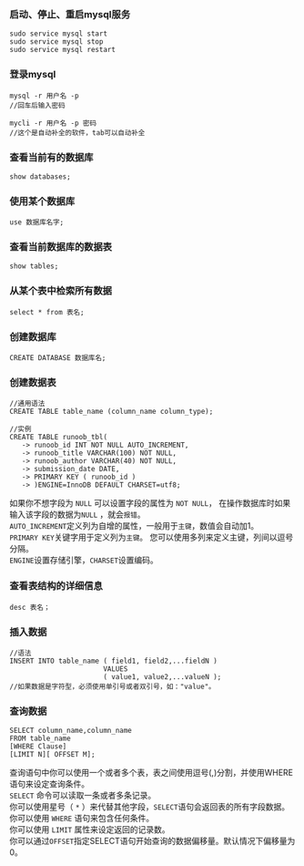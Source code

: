 ### 启动、停止、重启mysql服务
```shell
sudo service mysql start
sudo service mysql stop
sudo service mysql restart
```

### 登录mysql
```shell
mysql -r 用户名 -p
//回车后输入密码

mycli -r 用户名 -p 密码 
//这个是自动补全的软件，tab可以自动补全
```

### 查看当前有的数据库
```SHELL
show databases;
```

### 使用某个数据库
```shell
use 数据库名字;
```

### 查看当前数据库的数据表
```shell
show tables;
```

### 从某个表中检索所有数据
```shell
select * from 表名;
```


### 创建数据库
```shell
CREATE DATABASE 数据库名;
```

### 创建数据表
```
//通用语法
CREATE TABLE table_name (column_name column_type);

//实例
CREATE TABLE runoob_tbl(
   -> runoob_id INT NOT NULL AUTO_INCREMENT,
   -> runoob_title VARCHAR(100) NOT NULL,
   -> runoob_author VARCHAR(40) NOT NULL,
   -> submission_date DATE,
   -> PRIMARY KEY ( runoob_id )
   -> )ENGINE=InnoDB DEFAULT CHARSET=utf8;
```
如果你不想字段为 `NULL` 可以设置字段的属性为 `NOT NULL`， 在操作数据库时如果输入该字段的数据为`NULL` ，就会`报错`。  
`AUTO_INCREMENT`定义列为自增的属性，一般用于`主键`，数值会自动加1。  
`PRIMARY KEY`关键字用于定义列为`主键`。 您可以使用多列来定义主键，列间以逗号分隔。  
`ENGINE`设置存储引擎，`CHARSET`设置编码。  

### 查看表结构的详细信息
```shell
desc 表名；
```

### 插入数据
```
//语法
INSERT INTO table_name ( field1, field2,...fieldN )
                       VALUES
                       ( value1, value2,...valueN );
//如果数据是字符型，必须使用单引号或者双引号，如："value"。
```

### 查询数据
```
SELECT column_name,column_name
FROM table_name
[WHERE Clause]
[LIMIT N][ OFFSET M];
```
查询语句中你可以使用一个或者多个表，表之间使用逗号(,)分割，并使用WHERE语句来设定查询条件。  
`SELECT` 命令可以读取一条或者多条记录。  
你可以使用星号（ `*` ）来代替其他字段，`SELECT`语句会返回表的所有字段数据。  
你可以使用 `WHERE` 语句来包含任何条件。  
你可以使用 `LIMIT` 属性来设定返回的记录数。  
你可以通过`OFFSET`指定SELECT语句开始查询的数据偏移量。默认情况下偏移量为0。  
